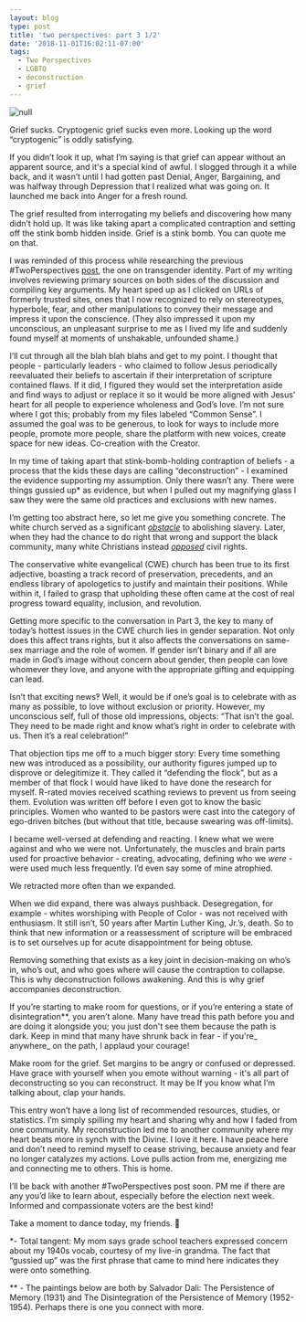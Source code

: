 ```yaml
---
layout: blog
type: post
title: 'two perspectives: part 3 1/2'
date: '2018-11-01T16:02:11-07:00'
tags:
  - Two Perspectives
  - LGBTQ
  - deconstruction
  - grief
---
```

![null](/images/uploads/dali-image.jpg)

Grief sucks. Cryptogenic grief sucks even more. Looking up the word “cryptogenic” is oddly satisfying. 

If you didn’t look it up, what I’m saying is that grief can appear without an apparent source, and it's a special kind of awful. I slogged through it a while back, and it wasn’t until I had gotten past Denial, Anger, Bargaining, and was halfway through Depression that I realized what was going on. It launched me back into Anger for a fresh round.

The grief resulted from interrogating my beliefs and discovering how many didn’t hold up. It was like taking apart a complicated contraption and setting off the stink bomb hidden inside. Grief is a stink bomb. You can quote me on that.

I was reminded of this process while researching the previous #TwoPerspectives [post]((https://www.facebook.com/photo.php?fbid=10156755412187387&set=a.10150363403412387&type=3&permPage=1)), the one on transgender identity. Part of my writing involves reviewing primary sources on both sides of the discussion and compiling key arguments. My heart sped up as I clicked on URLs of formerly trusted sites, ones that I now recognized to rely on stereotypes, hyperbole, fear, and other manipulations to convey their message and impress it upon the conscience. (They also impressed it upon my unconscious, an unpleasant surprise to me as I lived my life and suddenly found myself at moments of unshakable, unfounded shame.)

I’ll cut through all the blah blah blahs and get to my point. I thought that people - particularly leaders - who claimed to follow Jesus periodically reevaluated their beliefs to ascertain if their interpretation of scripture contained flaws. If it did, I figured they would set the interpretation aside and find ways to adjust or replace it so it would be more aligned with Jesus’ heart for all people to experience wholeness and God’s love. I’m not sure where I got this; probably from my files labeled “Common Sense”. I assumed the goal was to be generous, to look for ways to include more people, promote more people, share the platform with new voices, create space for new ideas. Co-creation with the Creator.

In my time of taking apart that stink-bomb-holding contraption of beliefs - a process that the kids these days are calling “deconstruction” - I examined the evidence supporting my assumption. 
Only there wasn’t any. 
There were things gussied up* as evidence, but when I pulled out my magnifying glass I saw they were the same old practices and exclusions with new names.

I’m getting too abstract here, so let me give you something concrete. The white church served as a significant [_obstacle_](<https://www.christianitytoday.com/history/issues/issue-33/why-christians-supported-slavery.html and http://time.com/5171819/christianity-slavery-book-excerpt/>) to abolishing slavery. Later, when they had the chance to do right that wrong and support the black community, many white Christians instead [_opposed_](http://americanhistory.oxfordre.com/view/10.1093/acrefore/9780199329175.001.0001/acrefore-9780199329175-e-322) civil rights. 

The conservative white evangelical (CWE) church has been true to its first adjective, boasting a track record of preservation, precedents, and an endless library of apologetics to justify and maintain their positions. While within it, I failed to grasp that upholding these often came at the cost of real progress toward equality, inclusion, and revolution. 

Getting more specific to the conversation in Part 3, the key to many of today’s hottest issues in the CWE church lies in gender separation. Not only does this affect trans rights, but it also affects the conversations on same-sex marriage and the role of women. If gender isn’t binary and if all are made in God’s image without concern about gender, then people can love whomever they love, and anyone with the appropriate gifting and equipping can lead. 

Isn’t that exciting news‽ Well, it would be if one’s goal is to celebrate with as many as possible, to love without exclusion or priority. However, my unconscious self, full of those old impressions, objects: “That isn’t the goal. They need to be made right and know what’s right in order to celebrate with us. Then it’s a real celebration!”

That objection tips me off to a much bigger story: Every time something new was introduced as a possibility, our authority figures jumped up to disprove or delegitimize it. They called it “defending the flock”, but as a member of that flock I would have liked to have done the research for myself. R-rated movies received scathing reviews to prevent us from seeing them. Evolution was written off before I even got to know the basic principles. Women who wanted to be pastors were cast into the category of ego-driven bitches (but without that title, because swearing was off-limits). 

I became well-versed at defending and reacting. I knew what we were against and who we were not. Unfortunately, the muscles and brain parts used for proactive behavior - creating, advocating, defining who we _were_ - were used much less frequently. I’d even say some of mine atrophied. 

We retracted more often than we expanded. 

When we did expand, there was always pushback. Desegregation, for example - whites worshiping with People of Color - was not received with enthusiasm. It still isn’t, 50 years after Martin Luther King, Jr.’s, death. So to think that new information or a reassessment of scripture will be embraced is to set ourselves up for acute disappointment for being obtuse. 

Removing something that exists as a key joint in decision-making on who’s in, who’s out, and who goes where will cause the contraption to collapse. This is why deconstruction follows awakening. And this is why grief accompanies deconstruction. 

If you’re starting to make room for questions, or if you’re entering a state of disintegration\*\*, you aren’t alone. Many have tread this path before you and are doing it alongside you; you just don't see them because the path is dark. Keep in mind that many have shrunk back in fear - if you're_ anywhere_ on the path, I applaud your courage!

Make room for the grief. Set margins to be angry or confused or depressed. Have grace with yourself when you emote without warning - it's all part of deconstructing so you can reconstruct. It may be If you know what I’m talking about, clap your hands. 

This entry won’t have a long list of recommended resources, studies, or statistics. I’m simply spilling my heart and sharing why and how I faded from one community. My reconstruction led me to another community where my heart beats more in synch with the Divine. I love it here. I have peace here and don’t need to remind myself to cease striving, because anxiety and fear no longer catalyzes my actions. Love pulls action from me, energizing me and connecting me to others. This is home.

I’ll be back with another #TwoPerspectives post soon. PM me if there are any you’d like to learn about, especially before the election next week. Informed and compassionate voters are the best kind!  

Take a moment to dance today, my friends. 
💙

\*- Total tangent: My mom says grade school teachers expressed concern about my 1940s vocab, courtesy of my live-in grandma. The fact that “gussied up” was the first phrase that came to mind here indicates they were onto something.

\*\* - The paintings below are both by Salvador Dali: The Persistence of Memory (1931) and The Disintegration of the Persistence of Memory (1952-1954). Perhaps there is one you connect with more.

